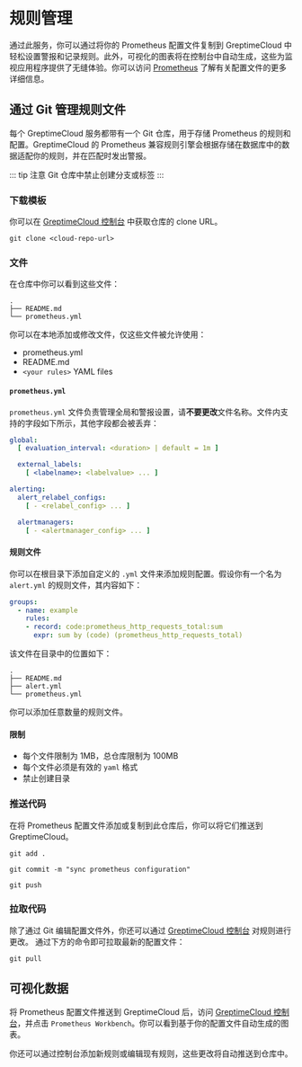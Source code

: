 # 规则管理

通过此服务，你可以通过将你的 Prometheus 配置文件复制到 GreptimeCloud 中轻松设置警报和记录规则。此外，可视化的图表将在控制台中自动生成，这些为监视应用程序提供了无缝体验。你可以访问 [Prometheus](https://prometheus.io/docs/prometheus/latest/configuration/configuration) 了解有关配置文件的更多详细信息。

## 通过 Git 管理规则文件

每个 GreptimeCloud 服务都带有一个 Git 仓库，用于存储 Prometheus 的规则和配置。GreptimeCloud 的 Prometheus 兼容规则引擎会根据存储在数据库中的数据适配你的规则，并在匹配时发出警报。

::: tip 注意
Git 仓库中禁止创建分支或标签
:::

### 下载模板

你可以在 [GreptimeCloud 控制台](https://console.greptime.cloud/service) 中获取仓库的 clone URL。

```shell
git clone <cloud-repo-url>
```

### 文件

在仓库中你可以看到这些文件：

```shell
.
├── README.md
└── prometheus.yml
```

你可以在本地添加或修改文件，仅这些文件被允许使用：

- prometheus.yml
- README.md
- `<your rules>` YAML files

#### `prometheus.yml`

`prometheus.yml` 文件负责管理全局和警报设置，请**不要更改**文件名称。文件内支持的字段如下所示，其他字段都会被丢弃：

```yaml
global:
  [ evaluation_interval: <duration> | default = 1m ]

  external_labels:
    [ <labelname>: <labelvalue> ... ]

alerting:
  alert_relabel_configs:
    [ - <relabel_config> ... ]

  alertmanagers:
    [ - <alertmanager_config> ... ]
```

#### 规则文件

你可以在根目录下添加自定义的 `.yml` 文件来添加规则配置。假设你有一个名为 `alert.yml` 的规则文件，其内容如下：

```yaml
groups:
  - name: example
    rules:
    - record: code:prometheus_http_requests_total:sum
      expr: sum by (code) (prometheus_http_requests_total)
```

该文件在目录中的位置如下：

```shell
.
├── README.md
├── alert.yml
└── prometheus.yml
```

你可以添加任意数量的规则文件。

#### 限制

- 每个文件限制为 1MB，总仓库限制为 100MB
- 每个文件必须是有效的 `yaml` 格式
- 禁止创建目录

### 推送代码

在将 Prometheus 配置文件添加或复制到此仓库后，你可以将它们推送到 GreptimeCloud。

```shell
git add .
```

```shell
git commit -m "sync prometheus configuration"
```

```shell
git push
```

### 拉取代码

除了通过 Git 编辑配置文件外，你还可以通过 [GreptimeCloud 控制台](#可视化数据) 对规则进行更改。
通过下方的命令即可拉取最新的配置文件：

```shell
git pull
```

## 可视化数据

将 Prometheus 配置文件推送到 GreptimeCloud 后，访问 [GreptimeCloud 控制台](https://console.greptime.cloud/service)，并点击 `Prometheus Workbench`。你可以看到基于你的配置文件自动生成的图表。

<!-- TODO: Image waiting for dashboard production version -->

你还可以通过控制台添加新规则或编辑现有规则，这些更改将自动推送到仓库中。
